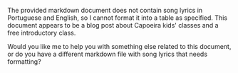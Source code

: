 The provided markdown document does not contain song lyrics in Portuguese and English, so I cannot format it into a table as specified. This document appears to be a blog post about Capoeira kids' classes and a free introductory class. 

Would you like me to help you with something else related to this document, or do you have a different markdown file with song lyrics that needs formatting?
